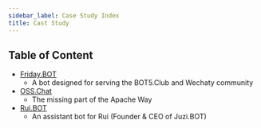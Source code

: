 ```yaml
---
sidebar_label: Case Study Index
title: Cast Study
---
```


<!-- case study - Shows how users successfully employed this technology in the real world. -->

## Table of Content

- [Friday.BOT](friday-bot)
  - A bot designed for serving the BOT5.Club and Wechaty community
- [OSS.Chat](osschat-bot)
  - The missing part of the Apache Way
- [Rui.BOT](rui-bot)
  - An assistant bot for Rui (Founder & CEO of Juzi.BOT)
